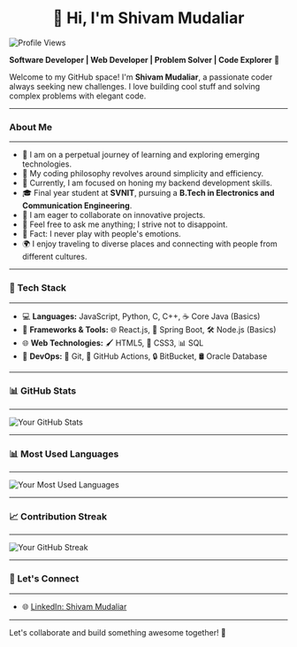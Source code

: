 <!--
**shiv-1203/shiv-1203** is a ✨ _special_ ✨ repository because its `README.md` (this file) appears on your GitHub profile.

Here are some ideas to get you started:

- 🔭 I’m currently working on ...
- 🌱 I’m currently learning ...
- 👯 I’m looking to collaborate on ...
- 🤔 I’m looking for help with ...
- 💬 Ask me about ...
- 📫 How to reach me: ...
- 😄 Pronouns: ...
- ⚡ Fun fact: ...
-->

<h1 align="center"> 👋 Hi, I'm Shivam Mudaliar </h1>

![Profile Views](https://komarev.com/ghpvc/?username=shiv-1203&color=brightgreen&style=plastic&label=Profile+Views&height=40)

**Software Developer | Web Developer | Problem Solver | Code Explorer** 🚀

Welcome to my GitHub space! I'm **Shivam Mudaliar**, a passionate coder always seeking new challenges. I love building cool stuff and solving complex problems with elegant code.

---
### About Me
---
- 🌱 I am on a perpetual journey of learning and exploring emerging technologies.
- 🤔 My coding philosophy revolves around simplicity and efficiency.
- 💼 Currently, I am focused on honing my backend development skills.
- 🎓 Final year student at **SVNIT**, pursuing a **B.Tech in Electronics and Communication Engineering**.
- 👯 I am eager to collaborate on innovative projects.
- 💬 Feel free to ask me anything; I strive not to disappoint.
- 🎸 Fact: I never play with people's emotions.
- 🌍 I enjoy traveling to diverse places and connecting with people from different cultures.

---
### 💼 Tech Stack
---
- 💻 **Languages:** JavaScript, Python, C, C++, ☕ Core Java (Basics)
- 🚀 **Frameworks & Tools:** 🌐 React.js, 🚀 Spring Boot, 🛠️ Node.js (Basics)
- 🌐 **Web Technologies:** 🖌️ HTML5, 🎨 CSS3, 📊 SQL
- 🧰 **DevOps:** 🔗 Git, 🤖 GitHub Actions, 🔒 BitBucket, 🛢️ Oracle Database

---
### 📊 GitHub Stats
---
![Your GitHub Stats](https://github-readme-stats.vercel.app/api?username=shiv-1203&show_icons=true&theme=default&count_private=true)

---
### 📊 Most Used Languages
---
![Your Most Used Languages](https://github-readme-stats.vercel.app/api/top-langs/?username=shiv-1203&layout=compact&theme=default)

---
### 📈 Contribution Streak
---
![Your GitHub Streak](https://github-readme-streak-stats.herokuapp.com/?user=shiv-1203&theme=default)

---
### 🤝 Let's Connect
---
- 🌐 [LinkedIn: Shivam Mudaliar](https://www.linkedin.com/in/shivam-mudaliar-145a58201/)

---
Let's collaborate and build something awesome together! 🌟
